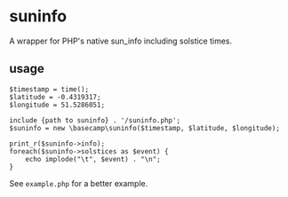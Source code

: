# suninfo
A wrapper for PHP's native sun_info including solstice times.

## usage
```
$timestamp = time();
$latitude = -0.4319317;
$longitude = 51.5286051;

include {path to suninfo} . '/suninfo.php';
$suninfo = new \basecamp\suninfo($timestamp, $latitude, $longitude);

print_r($suninfo->info);
foreach($suninfo->solstices as $event) {
	echo implode("\t", $event) . "\n";
}
```

See `example.php` for a better example.
